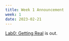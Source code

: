 ```yaml
---
title: Week 1 Announcement
week: 1
date: 2023-02-21
---
```


[Lab0: Getting Real](https://pkuflyingpig.gitbook.io/pintos/project-description/lab0-booting) is out.